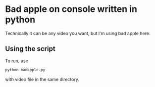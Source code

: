 # Bad apple on console written in python
Technically it can be any video you want, but I'm using bad apple here.

## Using the script
To run, use
```bash
python badapple.py
```
with video file in the same directory.
